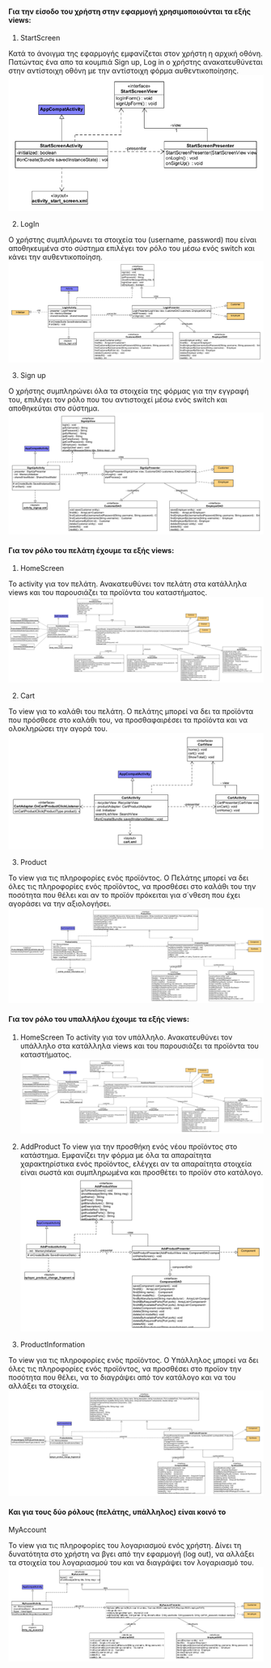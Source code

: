 #### Για την είσοδο του χρήστη στην εφαρμογή χρησιμοποιούνται τα εξής views:

1. StartScreen

Κατά το άνοιγμα της εφαρμογής εμφανίζεται στον χρήστη η αρχική οθόνη. Πατώντας ένα απο τα κουμπιά Sign up, Log in ο χρήστης ανακατευθύνεται στην αντίστοιχη οθόνη με την αντίστοιχη φόρμα αυθεντικοποίησης.
![StartScreen](uml/requirements/startScreen.png)

2. LogIn

Ο χρήστης συμπλήρωνει τα στοιχεία του (username, password) που είναι αποθηκευμένα στο σύστημα επιλέγει τον ρόλο του μέσω ενός switch και κάνει την αυθεντικοποίηση.
![LogIn](uml/requirements/login.png)

3. Sign up

Ο χρήστης συμπληρώνει όλα τα στοιχεία της φόρμας για την εγγραφή του, επιλέγει τον ρόλο που του αντιστοιχεί μέσω ενός switch και αποθηκεύται στο σύστημα.
![SignUp](uml/requirements/signUp.png)

#### Για τον ρόλο του πελάτη έχουμε τα εξής views:

1. HomeScreen

Το activity για τον πελάτη. Ανακατευθύνει τον πελάτη στα κατάλληλα views και του παρουσιάζει τα προϊόντα του καταστήματος.
![HomeScreen](uml/requirements/Customer_HomeScreen.png)

2. Cart

Το view για το καλάθι του πελάτη. Ο πελάτης μπορεί να δει τα προϊόντα που πρόσθεσε στο καλάθι του, να προσθαφαιρέσει τα προϊόντα και να ολοκληρώσει την αγορά του.
![Cart](uml/requirements/cart.png)

3. Product

Το view για τις πληροφορίες ενός προϊόντος. Ο Πελάτης μπορεί να δει όλες τις πληροφορίες ενός προϊόντος, να προσθέσει στο καλάθι του την ποσότητα που θέλει και αν το προϊόν πρόκειται για σ΄νθεση που έχει αγοράσει να την αξιολογήσει.
![Product](uml/requirements/Customer_Product.png)

#### Για τον ρόλο του υπαλλήλου έχουμε τα εξής views:

1. HomeScreen
Το activity για τον υπάλληλο. Ανακατευθύνει τον υπάλληλο στα κατάλληλα views και του παρουσιάζει τα προϊόντα του καταστήματος.
![HomeScreen](uml/requirements/Employer_HomeScreen.png)

2. AddProduct
Το view για την προσθήκη ενός νέου προϊόντος στο κατάστημα. Εμφανίζει την φόρμα με όλα τα απαραίτητα χαρακτηρίστικα ενός προϊόντος, ελέγχει αν τα απαραίτητα στοιχεία είναι σωστά και συμπληρωμένα και προσθέτει το προϊόν στο κατάλογο.
![AddProduct](uml/requirements/AddProduct.png)

3. ProductInformation

Το view για τις πληροφορίες ενός προϊόντος. Ο Υπάλληλος μπορεί να δει όλες τις πληροφορίες ενός προϊόντος, να προσθέσει στο προϊον την ποσότητα που θέλει, να το διαγράψει από τον κατάλογο και να του αλλάξει τα στοιχεία.
![ProductInformation](uml/requirements/Employer_ProductInformation.png)

#### Και για τους δύο ρόλους (πελάτης, υπάλληλος) είναι κοινό το

MyAccount

Το view για τις πληροφορίες του λογαριασμού ενός χρήστη. Δίνει τη δυνατότητα στο χρήστη να βγει από την εφαρμογή (log out), να αλλάξει τα στοιχεία του λογαριασμού του και να διαγράψει τον λογαριασμό του.
![MyAccount](uml/requirements/MyAccount.png)